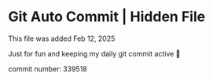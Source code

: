# Git Auto Commit | Hidden File

This file was added Feb 12, 2025

Just for fun and keeping my daily git commit active 🤪

commit number: 339518
